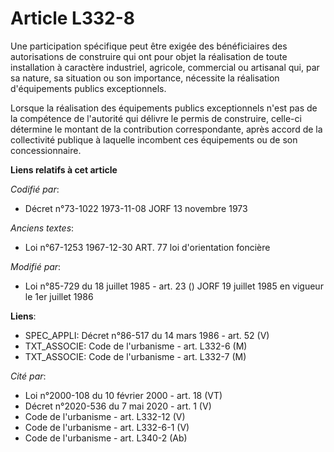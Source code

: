 # Article L332-8

Une participation spécifique peut être exigée des bénéficiaires des autorisations de construire qui ont pour objet la
réalisation de toute installation à caractère industriel, agricole, commercial ou artisanal qui, par sa nature, sa situation
ou son importance, nécessite la réalisation d'équipements publics exceptionnels.

Lorsque la réalisation des équipements publics exceptionnels n'est pas de la compétence de l'autorité qui délivre le permis
de construire, celle-ci détermine le montant de la contribution correspondante, après accord de la collectivité publique à
laquelle incombent ces équipements ou de son concessionnaire.

**Liens relatifs à cet article**

_Codifié par_:

  - Décret n°73-1022 1973-11-08 JORF 13 novembre 1973

_Anciens textes_:

  - Loi n°67-1253 1967-12-30 ART. 77 loi d'orientation foncière

_Modifié par_:

  - Loi n°85-729 du 18 juillet 1985 - art. 23 () JORF 19 juillet 1985 en vigueur le 1er juillet 1986

**Liens**:

  - SPEC_APPLI: Décret n°86-517 du 14 mars 1986 - art. 52 (V)
  - TXT_ASSOCIE: Code de l'urbanisme - art. L332-6 (M)
  - TXT_ASSOCIE: Code de l'urbanisme - art. L332-7 (M)

_Cité par_:

  - Loi n°2000-108 du 10 février 2000 - art. 18 (VT)
  - Décret n°2020-536 du 7 mai 2020 - art. 1 (V)
  - Code de l'urbanisme - art. L332-12 (V)
  - Code de l'urbanisme - art. L332-6-1 (V)
  - Code de l'urbanisme - art. L340-2 (Ab)
